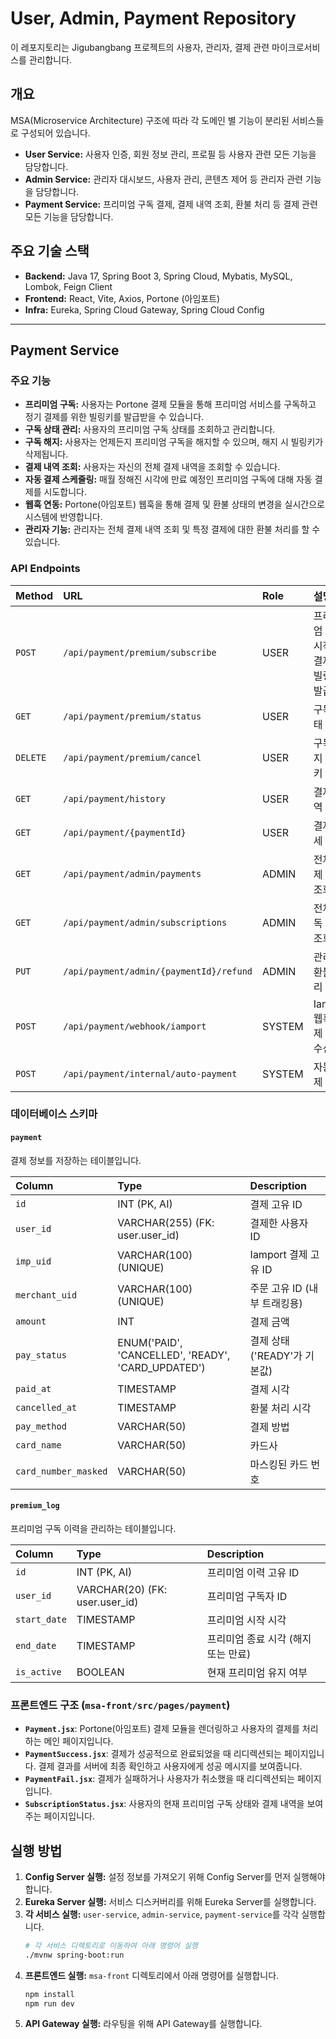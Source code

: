 # User, Admin, Payment Repository

이 레포지토리는 Jigubangbang 프로젝트의 사용자, 관리자, 결제 관련 마이크로서비스를 관리합니다.

## 개요

MSA(Microservice Architecture) 구조에 따라 각 도메인 별 기능이 분리된 서비스들로 구성되어 있습니다.

-   **User Service:** 사용자 인증, 회원 정보 관리, 프로필 등 사용자 관련 모든 기능을 담당합니다.
-   **Admin Service:** 관리자 대시보드, 사용자 관리, 콘텐츠 제어 등 관리자 관련 기능을 담당합니다.
-   **Payment Service:** 프리미엄 구독 결제, 결제 내역 조회, 환불 처리 등 결제 관련 모든 기능을 담당합니다.

## 주요 기술 스택

-   **Backend:** Java 17, Spring Boot 3, Spring Cloud, Mybatis, MySQL, Lombok, Feign Client
-   **Frontend:** React, Vite, Axios, Portone (아임포트)
-   **Infra:** Eureka, Spring Cloud Gateway, Spring Cloud Config

---

## Payment Service

### 주요 기능

-   **프리미엄 구독:** 사용자는 Portone 결제 모듈을 통해 프리미엄 서비스를 구독하고 정기 결제를 위한 빌링키를 발급받을 수 있습니다.
-   **구독 상태 관리:** 사용자의 프리미엄 구독 상태를 조회하고 관리합니다.
-   **구독 해지:** 사용자는 언제든지 프리미엄 구독을 해지할 수 있으며, 해지 시 빌링키가 삭제됩니다.
-   **결제 내역 조회:** 사용자는 자신의 전체 결제 내역을 조회할 수 있습니다.
-   **자동 결제 스케줄링:** 매월 정해진 시각에 만료 예정인 프리미엄 구독에 대해 자동 결제를 시도합니다.
-   **웹훅 연동:** Portone(아임포트) 웹훅을 통해 결제 및 환불 상태의 변경을 실시간으로 시스템에 반영합니다.
-   **관리자 기능:** 관리자는 전체 결제 내역 조회 및 특정 결제에 대한 환불 처리를 할 수 있습니다.

### API Endpoints

| Method | URL                                      | Role   | 설명                                       |
| :----- | :--------------------------------------- | :----- | :----------------------------------------- |
| `POST` | `/api/payment/premium/subscribe`         | USER   | 프리미엄 구독 시작 (첫 결제 및 빌링키 발급) |
| `GET`  | `/api/payment/premium/status`            | USER   | 구독 상태 조회                             |
| `DELETE`| `/api/payment/premium/cancel`           | USER   | 구독 해지 (빌링키 삭제)                    |
| `GET`  | `/api/payment/history`                   | USER   | 결제 내역 조회                             |
| `GET`  | `/api/payment/{paymentId}`               | USER   | 결제 상세 조회                             |
| `GET`  | `/api/payment/admin/payments`            | ADMIN  | 전체 결제 내역 조회                        |
| `GET`  | `/api/payment/admin/subscriptions`       | ADMIN  | 전체 구독 현황 조회                        |
| `PUT`  | `/api/payment/admin/{paymentId}/refund`  | ADMIN  | 관리자 환불 처리                           |
| `POST` | `/api/payment/webhook/iamport`           | SYSTEM | Iamport 웹훅 (결제 결과 수신)              |
| `POST` | `/api/payment/internal/auto-payment`     | SYSTEM | 자동 결제 실행                             |

### 데이터베이스 스키마

#### `payment`

결제 정보를 저장하는 테이블입니다.

| Column             | Type                                               | Description                        |
| :----------------- | :------------------------------------------------- | :--------------------------------- |
| `id`               | INT (PK, AI)                                       | 결제 고유 ID                       |
| `user_id`          | VARCHAR(255) (FK: user.user_id)                    | 결제한 사용자 ID                   |
| `imp_uid`          | VARCHAR(100) (UNIQUE)                              | Iamport 결제 고유 ID               |
| `merchant_uid`     | VARCHAR(100) (UNIQUE)                              | 주문 고유 ID (내부 트래킹용)       |
| `amount`           | INT                                                | 결제 금액                          |
| `pay_status`       | ENUM('PAID', 'CANCELLED', 'READY', 'CARD_UPDATED') | 결제 상태 ('READY'가 기본값)       |
| `paid_at`          | TIMESTAMP                                          | 결제 시각                          |
| `cancelled_at`     | TIMESTAMP                                          | 환불 처리 시각                     |
| `pay_method`       | VARCHAR(50)                                        | 결제 방법                          |
| `card_name`        | VARCHAR(50)                                        | 카드사                             |
| `card_number_masked`| VARCHAR(50)                                        | 마스킹된 카드 번호                 |

#### `premium_log`

프리미엄 구독 이력을 관리하는 테이블입니다.

| Column      | Type                  | Description                        |
| :---------- | :-------------------- | :--------------------------------- |
| `id`        | INT (PK, AI)          | 프리미엄 이력 고유 ID              |
| `user_id`   | VARCHAR(20) (FK: user.user_id) | 프리미엄 구독자 ID                 |
| `start_date`| TIMESTAMP             | 프리미엄 시작 시각                 |
| `end_date`  | TIMESTAMP             | 프리미엄 종료 시각 (해지 또는 만료) |
| `is_active` | BOOLEAN               | 현재 프리미엄 유지 여부            |

### 프론트엔드 구조 (`msa-front/src/pages/payment`)

-   **`Payment.jsx`**: Portone(아임포트) 결제 모듈을 렌더링하고 사용자의 결제를 처리하는 메인 페이지입니다.
-   **`PaymentSuccess.jsx`**: 결제가 성공적으로 완료되었을 때 리디렉션되는 페이지입니다. 결제 결과를 서버에 최종 확인하고 사용자에게 성공 메시지를 보여줍니다.
-   **`PaymentFail.jsx`**: 결제가 실패하거나 사용자가 취소했을 때 리디렉션되는 페이지입니다.
-   **`SubscriptionStatus.jsx`**: 사용자의 현재 프리미엄 구독 상태와 결제 내역을 보여주는 페이지입니다.

## 실행 방법

1.  **Config Server 실행:** 설정 정보를 가져오기 위해 Config Server를 먼저 실행해야 합니다.
2.  **Eureka Server 실행:** 서비스 디스커버리를 위해 Eureka Server를 실행합니다.
3.  **각 서비스 실행:** `user-service`, `admin-service`, `payment-service`를 각각 실행합니다.
    ```bash
    # 각 서비스 디렉토리로 이동하여 아래 명령어 실행
    ./mvnw spring-boot:run
    ```
4.  **프론트엔드 실행:** `msa-front` 디렉토리에서 아래 명령어를 실행합니다.
    ```bash
    npm install
    npm run dev
    ```
5.  **API Gateway 실행:** 라우팅을 위해 API Gateway를 실행합니다.

